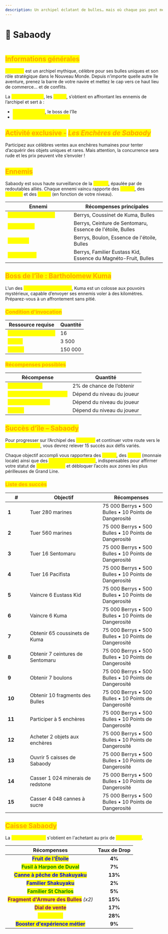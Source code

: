 ```yaml
---
description: Un archipel éclatant de bulles… mais où chaque pas peut mener à la guerre.
---
```


# 🌳 Sabaody

<figure><img src="../../.gitbook/assets/Capture d’écran 2023-12-05 à 09.59.12.png" alt=""><figcaption></figcaption></figure>

## <mark style="color:orange;">Informations générales</mark>

<mark style="color:yellow;">**Sabaody**</mark> est un archipel mythique, célèbre pour ses bulles uniques et son rôle stratégique dans le Nouveau Monde. Depuis n’importe quelle autre île aventure, prenez la barre de votre navire et mettez le cap vers ce haut lieu de commerce… et de conflits.

La <mark style="color:yellow;">**monnaie locale**</mark>, les <mark style="color:yellow;">**Bulles**</mark>, s’obtient en affrontant les ennemis de l’archipel et sert à :

* <mark style="color:yellow;">**Invoquer Kuma**</mark>, le boss de l’île
* <mark style="color:yellow;">**Acheter la Caisse Sabaody**</mark>&#x20;

## <mark style="color:orange;">Activité exclusive -</mark> <mark style="color:orange;"></mark>_<mark style="color:orange;">Les Enchères de Sabaody</mark>_

Participez aux célèbres ventes aux enchères humaines pour tenter d’acquérir des objets uniques et rares. Mais attention, la concurrence sera rude et les prix peuvent vite s’envoler !

## <mark style="color:orange;">Ennemis</mark>

Sabaody est sous haute surveillance de la <mark style="color:yellow;">**Marine**</mark>, épaulée par de redoutables alliés. Chaque ennemi vaincu rapporte des <mark style="color:yellow;">**Berrys**</mark>, des <mark style="color:yellow;">**Boulons**</mark> et des <mark style="color:yellow;">**Bulles**</mark> (en fonction de votre niveau).

<table><thead><tr><th width="195.30859375">Ennemi</th><th>Récompenses principales</th></tr></thead><tbody><tr><td><mark style="color:yellow;"><strong>Soldat de la Marine</strong></mark></td><td>Berrys, Coussinet de Kuma, Bulles</td></tr><tr><td><mark style="color:yellow;"><strong>Sentomaru</strong></mark></td><td>Berrys, Ceinture de Sentomaru, Essence de l'étoile, Bulles</td></tr><tr><td><mark style="color:yellow;"><strong>Pacifista</strong></mark></td><td>Berrys, Boulon, Essence de l'étoile, Bulles</td></tr><tr><td><mark style="color:yellow;"><strong>Eustass Kid</strong></mark></td><td>Berrys, Familier Eustass Kid, Essence du Magnéto-Fruit, Bulles</td></tr></tbody></table>

## <mark style="color:orange;">Boss de l’île : Bartholomew Kuma</mark>

L’un des <mark style="color:yellow;">**Sept Grands Corsaires**</mark>, Kuma est un colosse aux pouvoirs mystérieux, capable d’envoyer ses ennemis voler à des kilomètres. Préparez-vous à un affrontement sans pitié.

### <mark style="color:orange;">Condition d'invocation</mark>

| Ressource requise                                        | Quantité |
| -------------------------------------------------------- | -------- |
| <mark style="color:yellow;">**Coussinet de Kuma**</mark> | 16       |
| <mark style="color:yellow;">**Bulles**</mark>            | 3 500    |
| <mark style="color:yellow;">**Berrys**</mark>            | 150 000  |

### <mark style="color:orange;">R</mark><mark style="color:orange;">**écompenses possibles**</mark>

| Récompense                                                    | Quantité                   |
| ------------------------------------------------------------- | -------------------------- |
| <mark style="color:yellow;">**Familier Kuma**</mark>          | 2% de chance de l’obtenir  |
| <mark style="color:yellow;">**Essence des Coussinets**</mark> | Dépend du niveau du joueur |
| <mark style="color:yellow;">**Bonbon au Raisin**</mark>       | Dépend du niveau du joueur |
| <mark style="color:yellow;">**Berrys**</mark>                 | Dépend du niveau du joueur |

## <mark style="color:orange;">Succès d’île – Sabaody</mark>

Pour progresser sur l’Archipel des <mark style="color:yellow;">**Sabaody**</mark> et continuer votre route vers le <mark style="color:yellow;">**Nouveau Monde**</mark>, vous devrez relever 15 succès aux défis variés.

Chaque objectif accompli vous rapportera des <mark style="color:yellow;">**Berrys**</mark>, des <mark style="color:yellow;">**Bulles**</mark> (monnaie locale) ainsi que des <mark style="color:yellow;">**Points de Dangerosité**</mark>, indispensables pour affirmer votre statut de <mark style="color:yellow;">**Commandant**</mark> et débloquer l’accès aux zones les plus périlleuses de Grand Line.

### <mark style="color:orange;">Liste des succès</mark>

<table><thead><tr><th width="55.17578125">#</th><th width="215.97265625">Objectif</th><th>Récompenses</th></tr></thead><tbody><tr><td><strong>1</strong></td><td>Tuer 280 marines</td><td>75 000 Berrys • 500 Bulles • 10 Points de Dangerosité</td></tr><tr><td><strong>2</strong></td><td>Tuer 560 marines</td><td>75 000 Berrys • 500 Bulles • 10 Points de Dangerosité</td></tr><tr><td><strong>3</strong></td><td>Tuer 16 Sentomaru</td><td>75 000 Berrys • 500 Bulles • 10 Points de Dangerosité</td></tr><tr><td><strong>4</strong></td><td>Tuer 16 Pacifista</td><td>75 000 Berrys • 500 Bulles • 10 Points de Dangerosité</td></tr><tr><td><strong>5</strong></td><td>Vaincre 6 Eustass Kid</td><td>75 000 Berrys • 500 Bulles • 10 Points de Dangerosité</td></tr><tr><td><strong>6</strong></td><td>Vaincre 6 Kuma</td><td>75 000 Berrys • 500 Bulles • 10 Points de Dangerosité</td></tr><tr><td><strong>7</strong></td><td>Obtenir 65 coussinets de Kuma</td><td>75 000 Berrys • 500 Bulles • 10 Points de Dangerosité</td></tr><tr><td><strong>8</strong></td><td>Obtenir 7 ceintures de Sentomaru</td><td>75 000 Berrys • 500 Bulles • 10 Points de Dangerosité</td></tr><tr><td><strong>9</strong></td><td>Obtenir 7 boulons</td><td>75 000 Berrys • 500 Bulles • 10 Points de Dangerosité</td></tr><tr><td><strong>10</strong></td><td>Obtenir 10 fragments des Bulles</td><td>75 000 Berrys • 500 Bulles • 10 Points de Dangerosité</td></tr><tr><td><strong>11</strong></td><td>Participer à 5 enchères</td><td>75 000 Berrys • 500 Bulles • 10 Points de Dangerosité</td></tr><tr><td><strong>12</strong></td><td>Acheter 2 objets aux enchères</td><td>75 000 Berrys • 500 Bulles • 10 Points de Dangerosité</td></tr><tr><td><strong>13</strong></td><td>Ouvrir 5 caisses de Sabaody</td><td>75 000 Berrys • 500 Bulles • 10 Points de Dangerosité</td></tr><tr><td><strong>14</strong></td><td>Casser 1 024 minerais de redstone</td><td>75 000 Berrys • 500 Bulles • 10 Points de Dangerosité</td></tr><tr><td><strong>15</strong></td><td>Casser 4 048 cannes à sucre</td><td>75 000 Berrys • 500 Bulles • 10 Points de Dangerosité</td></tr></tbody></table>

## <mark style="color:orange;">Caisse Sabaody</mark>

La <mark style="color:yellow;">**Caisse Sabaody**</mark> s'obtient en l'achetant au prix de <mark style="color:yellow;">**1.250 Bulles**</mark>.

|                                Récompenses                                 | Taux de Drop |
| :------------------------------------------------------------------------: | :----------: |
|           <mark style="color:blue;">**Fruit de l'Étoile**</mark>           |    **4%**    |
|        <mark style="color:green;">**Fusil à Harpon de Duval**</mark>       |    **7%**    |
|       <mark style="color:blue;">**Canne à pêche de Shakuyaku**</mark>      |    **13%**   |
|           <mark style="color:blue;">**Familier Shakuyaku**</mark>          |    **2%**    |
|          <mark style="color:green;">**Familier St Charlos**</mark>         |    **5%**    |
| <mark style="color:purple;">**Fragment d'Armure des Bulles**</mark> _(x2)_ |    **15%**   |
|            <mark style="color:purple;">**Dial de vente**</mark>            |    **17%**   |
|              <mark style="color:yellow;">**Berry d'Or**</mark>             |    **28%**   |
|      <mark style="color:blue;">**Booster d'expérience métier**</mark>      |    **9%**    |
